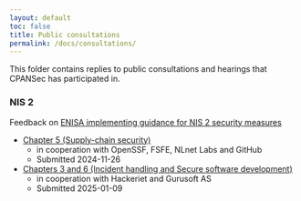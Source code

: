 ```yaml
---
layout: default
toc: false
title: Public consultations
permalink: /docs/consultations/
---
```

This folder contains replies to public consultations and hearings that CPANSec has participated in.

### NIS 2

Feedback on [ENISA implementing guidance for NIS 2 security measures](https://www.enisa.europa.eu/publications/implementation-guidance-on-nis-2-security-measures)

* [Chapter 5 (Supply-chain security)](Feedback-on-implementing-guidance-for-NIS-2-security-measures-chapter-5.pdf)
    * in cooperation with OpenSSF, FSFE, NLnet Labs and GitHub
    * Submitted 2024-11-26
* [Chapters 3 and 6 (Incident handling and Secure software development)](Feedback-on-implementing-guidance-for-NIS-2-security-measures-chapters-3-and-5.pdf)
    * in cooperation with Hackeriet and Gurusoft AS
    * Submitted 2025-01-09
